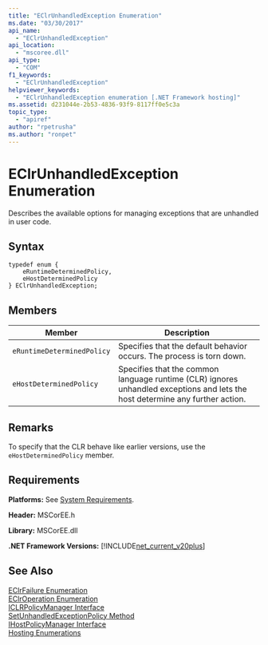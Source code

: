 ```yaml
---
title: "EClrUnhandledException Enumeration"
ms.date: "03/30/2017"
api_name: 
  - "EClrUnhandledException"
api_location: 
  - "mscoree.dll"
api_type: 
  - "COM"
f1_keywords: 
  - "EClrUnhandledException"
helpviewer_keywords: 
  - "EClrUnhandledException enumeration [.NET Framework hosting]"
ms.assetid: d231044e-2b53-4836-93f9-8117ff0e5c3a
topic_type: 
  - "apiref"
author: "rpetrusha"
ms.author: "ronpet"
---
```

# EClrUnhandledException Enumeration
Describes the available options for managing exceptions that are unhandled in user code.  

## Syntax  

```  
typedef enum {  
    eRuntimeDeterminedPolicy,  
    eHostDeterminedPolicy  
} EClrUnhandledException;  
```  

## Members  


|Member|Description|  
|------------|-----------------|  
|`eRuntimeDeterminedPolicy`|Specifies that the default behavior occurs. The process is torn down.|  
|`eHostDeterminedPolicy`|Specifies that the common language runtime (CLR) ignores unhandled exceptions and lets the host determine any further action.|  

## Remarks  
 To specify that the CLR behave like earlier versions, use the `eHostDeterminedPolicy` member.  

## Requirements  
 **Platforms:** See [System Requirements](../../../../docs/framework/get-started/system-requirements.md).  

 **Header:** MSCorEE.h  

 **Library:** MSCorEE.dll  

 **.NET Framework Versions:** [!INCLUDE[net_current_v20plus](../../../../includes/net-current-v20plus-md.md)]  

## See Also  
 [EClrFailure Enumeration](../../../../docs/framework/unmanaged-api/hosting/eclrfailure-enumeration.md)  
 [EClrOperation Enumeration](../../../../docs/framework/unmanaged-api/hosting/eclroperation-enumeration.md)  
 [ICLRPolicyManager Interface](../../../../docs/framework/unmanaged-api/hosting/iclrpolicymanager-interface.md)  
 [SetUnhandledExceptionPolicy Method](../../../../docs/framework/unmanaged-api/hosting/iclrpolicymanager-setunhandledexceptionpolicy-method.md)  
 [IHostPolicyManager Interface](../../../../docs/framework/unmanaged-api/hosting/ihostpolicymanager-interface.md)  
 [Hosting Enumerations](../../../../docs/framework/unmanaged-api/hosting/hosting-enumerations.md)
